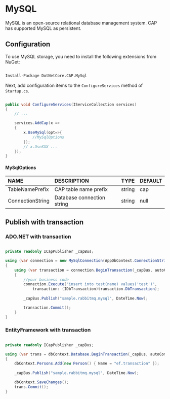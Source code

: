 # MySQL

MySQL is an open-source relational database management system. CAP has supported MySQL as persistent. 

## Configuration

To use MySQL storage, you need to install the following extensions from NuGet:
 
```ps

Install-Package DotNetCore.CAP.MySql

```

Next, add configuration items to the `ConfigureServices` method of `Startup.cs`.

```csharp

public void ConfigureServices(IServiceCollection services)
{
    // ...

    services.AddCap(x =>
    {
        x.UseMySql(opt=>{
            //MySqlOptions
        });
        // x.UseXXX ...
    });
}

```

#### MySqlOptions

NAME | DESCRIPTION | TYPE | DEFAULT
:---|:---|---|:---
TableNamePrefix | CAP table name prefix | string | cap 
ConnectionString | Database connection string | string | null

## Publish with transaction

### ADO.NET with transaction

```csharp

private readonly ICapPublisher _capBus;

using (var connection = new MySqlConnection(AppDbContext.ConnectionString))
{
    using (var transaction = connection.BeginTransaction(_capBus, autoCommit: false))
    {
        //your business code
        connection.Execute("insert into test(name) values('test')", 
            transaction: (IDbTransaction)transaction.DbTransaction);
        
        _capBus.Publish("sample.rabbitmq.mysql", DateTime.Now);

        transaction.Commit();
    }
}
```

### EntityFramework with transaction

```csharp

private readonly ICapPublisher _capBus;

using (var trans = dbContext.Database.BeginTransaction(_capBus, autoCommit: false))
{
    dbContext.Persons.Add(new Person() { Name = "ef.transaction" });
    
    _capBus.Publish("sample.rabbitmq.mysql", DateTime.Now);

    dbContext.SaveChanges();
    trans.Commit();
}

```
